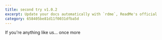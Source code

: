 ```yaml
---
title: second try v1.0.2
excerpt: Update your docs automatically with `rdme`, ReadMe's official CLI and GitHub Action!
category: 658405be81d11f0031dfba5d
---
```


If you're anything like us...
once more